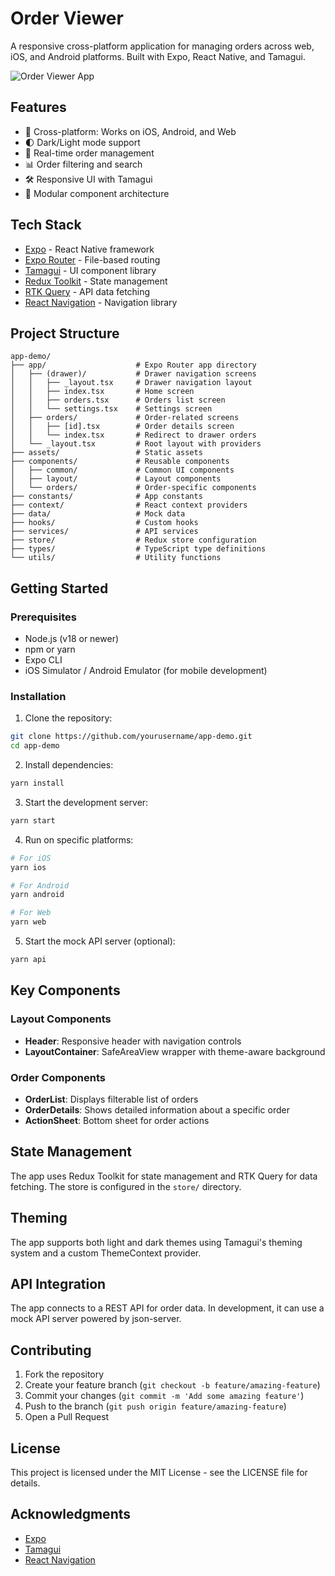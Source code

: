 # Order Viewer

A responsive cross-platform application for managing orders across web, iOS, and Android platforms. Built with Expo, React Native, and Tamagui.

![Order Viewer App](https://via.placeholder.com/800x400?text=Order+Viewer+App)

## Features

- 📱 Cross-platform: Works on iOS, Android, and Web
- 🌓 Dark/Light mode support
- 🔄 Real-time order management
- 📊 Order filtering and search
- 🛠️ Responsive UI with Tamagui
- 🧩 Modular component architecture

## Tech Stack

- [Expo](https://expo.dev/) - React Native framework
- [Expo Router](https://docs.expo.dev/router/introduction/) - File-based routing
- [Tamagui](https://tamagui.dev/) - UI component library
- [Redux Toolkit](https://redux-toolkit.js.org/) - State management
- [RTK Query](https://redux-toolkit.js.org/rtk-query/overview) - API data fetching
- [React Navigation](https://reactnavigation.org/) - Navigation library

## Project Structure

```
app-demo/
├── app/                    # Expo Router app directory
│   ├── (drawer)/           # Drawer navigation screens
│   │   ├── _layout.tsx     # Drawer navigation layout
│   │   ├── index.tsx       # Home screen
│   │   ├── orders.tsx      # Orders list screen
│   │   └── settings.tsx    # Settings screen
│   ├── orders/             # Order-related screens
│   │   ├── [id].tsx        # Order details screen
│   │   └── index.tsx       # Redirect to drawer orders
│   └── _layout.tsx         # Root layout with providers
├── assets/                 # Static assets
├── components/             # Reusable components
│   ├── common/             # Common UI components
│   ├── layout/             # Layout components
│   └── orders/             # Order-specific components
├── constants/              # App constants
├── context/                # React context providers
├── data/                   # Mock data
├── hooks/                  # Custom hooks
├── services/               # API services
├── store/                  # Redux store configuration
├── types/                  # TypeScript type definitions
└── utils/                  # Utility functions
```

## Getting Started

### Prerequisites

- Node.js (v18 or newer)
- npm or yarn
- Expo CLI
- iOS Simulator / Android Emulator (for mobile development)

### Installation

1. Clone the repository:
```bash
git clone https://github.com/yourusername/app-demo.git
cd app-demo
```

2. Install dependencies:
```bash
yarn install
```

3. Start the development server:
```bash
yarn start
```

4. Run on specific platforms:
```bash
# For iOS
yarn ios

# For Android
yarn android

# For Web
yarn web
```

5. Start the mock API server (optional):
```bash
yarn api
```

## Key Components

### Layout Components

- **Header**: Responsive header with navigation controls
- **LayoutContainer**: SafeAreaView wrapper with theme-aware background

### Order Components

- **OrderList**: Displays filterable list of orders
- **OrderDetails**: Shows detailed information about a specific order
- **ActionSheet**: Bottom sheet for order actions

## State Management

The app uses Redux Toolkit for state management and RTK Query for data fetching. The store is configured in the `store/` directory.

## Theming

The app supports both light and dark themes using Tamagui's theming system and a custom ThemeContext provider.

## API Integration

The app connects to a REST API for order data. In development, it can use a mock API server powered by json-server.

## Contributing

1. Fork the repository
2. Create your feature branch (`git checkout -b feature/amazing-feature`)
3. Commit your changes (`git commit -m 'Add some amazing feature'`)
4. Push to the branch (`git push origin feature/amazing-feature`)
5. Open a Pull Request

## License

This project is licensed under the MIT License - see the LICENSE file for details.

## Acknowledgments

- [Expo](https://expo.dev/)
- [Tamagui](https://tamagui.dev/)
- [React Navigation](https://reactnavigation.org/)
